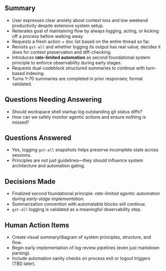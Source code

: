 ## Summary
- User expresses clear anxiety about context loss and low weekend productivity despite extensive system setup.
- Reiterates goal of maintaining flow by always logging, acting, or kicking off a process before walking away.
- Requests a fresh action + doc list based on the entire thread so far.
- Revisits `gst-all` and whether logging its output has real value; decides it does for context preservation and diff-checking.
- Introduces **rate-limited automation** as second foundational system principle to enforce observability during early stages.
- Requests dual-codeblock structured summaries to continue with turn-based indexing.
- Turns 1–70 summaries are completed in prior responses; format validated.

## Questions Needing Answering
- Should workspace shell startup log outstanding git status diffs?
- How can we safely monitor agentic actions and ensure nothing is missed?

## Questions Answered
- Yes, logging `gst-all` snapshots helps preserve incomplete state across sessions.
- Principles are not just guidelines—they should influence system architecture and automation gating.

## Decisions Made
- Finalized second foundational principle: *rate-limited agentic automation during early-stage implementation.*
- Summarization convention with automatable blocks will continue.
- `gst-all` logging is validated as a meaningful observability step.

## Human Action Items
- Create visual summary/diagram of system principles, structure, and flow.
- Begin early implementation of log review pipelines (even just markdown parsing).
- Include automation sanity checks on process exit or logout triggers (TBD later). 